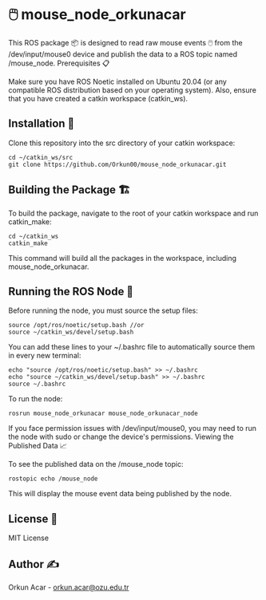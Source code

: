 # 🖱️ mouse_node_orkunacar

This ROS package 📦 is designed to read raw mouse events 🖱️ from the /dev/input/mouse0 device and publish the data to a ROS topic named /mouse_node.
Prerequisites 📋

Make sure you have ROS Noetic installed on Ubuntu 20.04 (or any compatible ROS distribution based on your operating system). Also, ensure that you have created a catkin workspace (catkin_ws).
## Installation 🔧

Clone this repository into the src directory of your catkin workspace:

    cd ~/catkin_ws/src
    git clone https://github.com/Orkun00/mouse_node_orkunacar.git

## Building the Package 🏗️

To build the package, navigate to the root of your catkin workspace and run catkin_make:

    cd ~/catkin_ws
    catkin_make

This command will build all the packages in the workspace, including mouse_node_orkunacar. 

## Running the ROS Node 🚀

Before running the node, you must source the setup files:

    source /opt/ros/noetic/setup.bash //or
    source ~/catkin_ws/devel/setup.bash

You can add these lines to your ~/.bashrc file to automatically source them in every new terminal:

    echo "source /opt/ros/noetic/setup.bash" >> ~/.bashrc
    echo "source ~/catkin_ws/devel/setup.bash" >> ~/.bashrc
    source ~/.bashrc

To run the node:

    rosrun mouse_node_orkunacar mouse_node_orkunacar_node

If you face permission issues with /dev/input/mouse0, you may need to run the node with sudo or change the device's permissions. Viewing the Published Data 📈

To see the published data on the /mouse_node topic:

    rostopic echo /mouse_node

This will display the mouse event data being published by the node.
## License 📜

MIT License
## Author ✍️

Orkun Acar - orkun.acar@ozu.edu.tr
